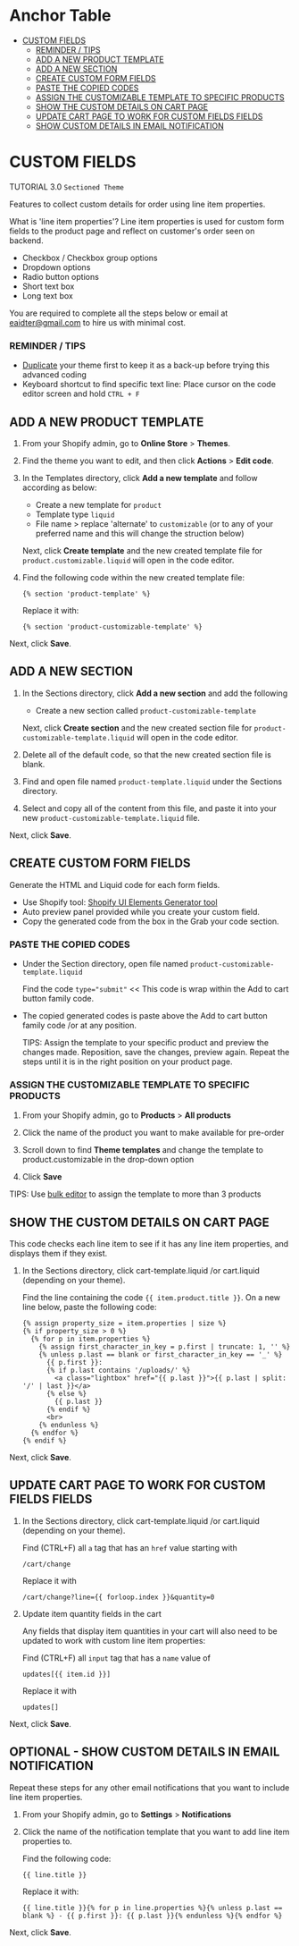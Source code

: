 Anchor Table
=================

* [CUSTOM FIELDS](#custom-fields)
   * [REMINDER / TIPS](#reminder--tips)
   * [ADD A NEW PRODUCT TEMPLATE](#add-a-new-product-template)
   * [ADD A NEW SECTION](#add-a-new-section)
   * [CREATE CUSTOM FORM FIELDS](#create-custom-form-fields)
   * [PASTE THE COPIED CODES](#paste-the-copied-codes)
   * [ASSIGN THE CUSTOMIZABLE TEMPLATE TO SPECIFIC PRODUCTS](#assign-the-customizable-template-to-specific-products)
   * [SHOW THE CUSTOM DETAILS ON CART PAGE](#show-the-custom-details-on-cart-page)
   * [UPDATE CART PAGE TO WORK FOR CUSTOM FIELDS FIELDS](#update-cart-page-to-work-for-custom-fields-fields)
   * [SHOW CUSTOM DETAILS IN EMAIL NOTIFICATION](#show-custom-details-in-email-notification)

# CUSTOM FIELDS
TUTORIAL 3.0 `Sectioned Theme`

Features to collect custom details for order using line item properties.

What is 'line item properties'?
Line item properties is used for custom form fields to the product page and reflect on customer's order seen on backend.

   - Checkbox / Checkbox group options
   - Dropdown options
   - Radio button options
   - Short text box
   - Long text box
   
You are required to complete all the steps below or email at eaidter@gmail.com to hire us with minimal cost.

### REMINDER / TIPS</b>

   - [Duplicate](https://help.shopify.com/en/manual/online-store/themes/managing-themes/duplicating-themes) your theme first to keep it as a back-up before trying this advanced coding
   - Keyboard shortcut to find specific text line: Place cursor on the code editor screen and hold `CTRL + F`

## ADD A NEW PRODUCT TEMPLATE

1. From your Shopify admin, go to <b>Online Store</b> > <b>Themes</b>.

2. Find the theme you want to edit, and then click <b>Actions</b> > <b>Edit code</b>.

3. In the Templates directory, click <b>Add a new template</b> and follow according as below:
    - Create a new template for `product`
    - Template type `liquid`
    - File name > replace 'alternate' to `customizable` (or to any of your preferred name and this will change the struction below)
    
    Next, click <b>Create template</b> and the new created template file for `product.customizable.liquid` will open in the code editor.

4. Find the following code within the new created template file:

       {% section 'product-template' %}

    Replace it with:

       {% section 'product-customizable-template' %}

Next, click <b>Save</b>.

## ADD A NEW SECTION

1. In the Sections directory, click <b>Add a new section</b> and add the following
    - Create a new section called `product-customizable-template`

    Next, click <b>Create section</b> and the new created section file for `product-customizable-template.liquid` will open in the code editor.

2. Delete all of the default code, so that the new created section file is blank.

3. Find and open file named `product-template.liquid` under the Sections directory.

4. Select and copy all of the content from this file, and paste it into your new `product-customizable-template.liquid` file.

Next, click <b>Save</b>.

## CREATE CUSTOM FORM FIELDS

Generate the HTML and Liquid code for each form fields.

   - Use Shopify tool: [Shopify UI Elements Generator tool](https://ui-elements-generator.myshopify.com/pages/line-item-property)
   - Auto preview panel provided while you create your custom field.
   - Copy the generated code from the box in the Grab your code section.

### PASTE THE COPIED CODES

   - Under the Section directory, open file named `product-customizable-template.liquid`

      Find the code `type="submit"` << This code is wrap within the Add to cart button family code.

   - The copied generated codes is paste above the Add to cart button family code /or at any position.

      TIPS: Assign the template to your specific product and preview the changes made. Reposition, save the changes, preview again. Repeat the steps until it is in the right position on your product page.
    
### ASSIGN THE CUSTOMIZABLE TEMPLATE TO SPECIFIC PRODUCTS

1. From your Shopify admin, go to <b>Products</b> > <b>All products</b>

2. Click the name of the product you want to make available for pre-order

3. Scroll down to find <b>Theme templates</b> and change the template to product.customizable in the drop-down option

4. Click <b>Save</b>

TIPS: Use [bulk editor](https://help.shopify.com/en/manual/online-store/themes/os20/theme-structure/templates#bulk-template-changes) to assign the template to more than 3 products

## SHOW THE CUSTOM DETAILS ON CART PAGE
This code checks each line item to see if it has any line item properties, and displays them if they exist.

1. In the Sections directory, click cart-template.liquid /or cart.liquid (depending on your theme).

    Find the line containing the code `{{ item.product.title }}`. On a new line below, paste the following code:

       {% assign property_size = item.properties | size %}
       {% if property_size > 0 %}
         {% for p in item.properties %}
           {% assign first_character_in_key = p.first | truncate: 1, '' %}
           {% unless p.last == blank or first_character_in_key == '_' %}
             {{ p.first }}:
             {% if p.last contains '/uploads/' %}
               <a class="lightbox" href="{{ p.last }}">{{ p.last | split: '/' | last }}</a>
             {% else %}
               {{ p.last }}
             {% endif %}
             <br>
           {% endunless %}
         {% endfor %}
       {% endif %}

Next, click <b>Save</b>.

## UPDATE CART PAGE TO WORK FOR CUSTOM FIELDS FIELDS

1. In the Sections directory, click cart-template.liquid /or cart.liquid (depending on your theme).

      Find (CTRL+F) all `a` tag that has an `href` value starting with
      
       /cart/change
        
      Replace it with
      
       /cart/change?line={{ forloop.index }}&quantity=0

2. Update item quantity fields in the cart

    Any fields that display item quantities in your cart will also need to be updated to work with custom line item properties:

      Find (CTRL+F) all `input` tag that has a `name` value of
      
       updates[{{ item.id }}]
        
      Replace it with

       updates[]
       
Next, click <b>Save</b>.
       
## OPTIONAL - SHOW CUSTOM DETAILS IN EMAIL NOTIFICATION
Repeat these steps for any other email notifications that you want to include line item properties.

1. From your Shopify admin, go to <b>Settings</b> > <b>Notifications</b>

2. Click the name of the notification template that you want to add line item properties to.

    Find the following code:

       {{ line.title }}

    Replace it with:

       {{ line.title }}{% for p in line.properties %}{% unless p.last == blank %} - {{ p.first }}: {{ p.last }}{% endunless %}{% endfor %}

Next, click <b>Save</b>.
